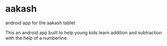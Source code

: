 aakash
======

android app for the aakash tablet

This an android app built to help young kids learn addition and subtraction with the help of a numberline.

